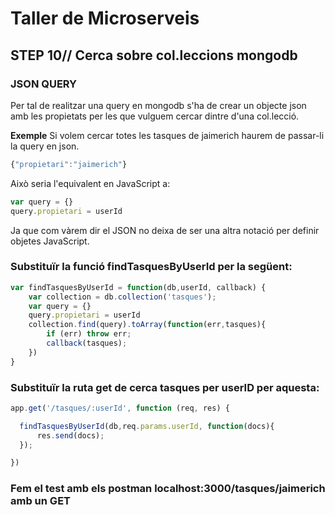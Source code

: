 # Taller de Microserveis
## STEP 10// Cerca sobre col.leccions mongodb
### JSON QUERY

Per tal de realitzar una query en mongodb s'ha de crear un objecte json amb les propietats per les que vulguem cercar dintre d'una col.lecció.

**Exemple**
Si volem cercar totes les tasques de jaimerich haurem de passar-li la query en json.

```JavaScript
{"propietari":"jaimerich"}
```
Això seria l'equivalent en JavaScript a:
```JavaScript
var query = {}
query.propietari = userId
```
Ja que com vàrem dir el JSON no deixa de ser una altra notació per definir objetes JavaScript.

### Substituïr la funció findTasquesByUserId per la següent:

```JavaScript
var findTasquesByUserId = function(db,userId, callback) {
    var collection = db.collection('tasques');
    var query = {}
    query.propietari = userId
    collection.find(query).toArray(function(err,tasques){
        if (err) throw err;
        callback(tasques);
    })
}
```

### Substituïr la ruta get de cerca tasques per userID per aquesta:

```JavaScript
app.get('/tasques/:userId', function (req, res) {

  findTasquesByUserId(db,req.params.userId, function(docs){
      res.send(docs);
  });

})
```

### Fem el test amb els postman localhost:3000/tasques/jaimerich amb un GET
